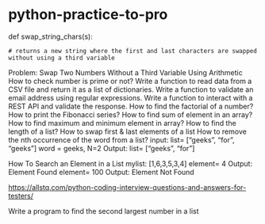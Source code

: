 # python-practice-to-pro

def swap_string_chars(s):
    
    # returns a new string where the first and last characters are swapped without using a third variable


Problem: Swap Two Numbers Without a Third Variable Using Arithmetic
How to check number is prime or not?
Write a function to read data from a CSV file and return it as a list of dictionaries.
Write a function to validate an email address using regular expressions.
Write a function to interact with a REST API and validate the response.
How to find the factorial of a number?
How to print the Fibonacci series?
How to find sum of element in an array?
How to find maximum and minimum element in array?
How to find the length of a list?
How to swap first & last elements of a list
How to remove the nth occurrence of the word from a list?
    input: list= [“geeks”, “for”, “geeks”]
    word = geeks, N=2
    Output: list= [“geeks”, “for”]

How To Search an Element in a List
    mylist: [1,6,3,5,3,4]
    element= 4
    Output: Element Found
    element= 100
    Output: Element Not Found


https://allstq.com/python-coding-interview-questions-and-answers-for-testers/

Write a program to find the second largest number in a list
